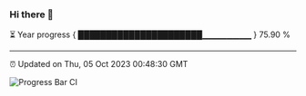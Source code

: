 ### Hi there 👋

⏳ Year progress { ██████████████████████▁▁▁▁▁▁▁▁ } 75.90 %

---

⏰ Updated on Thu, 05 Oct 2023 00:48:30 GMT

![Progress Bar CI](https://github.com/liununu/liununu/workflows/Progress%20Bar%20CI/badge.svg)

